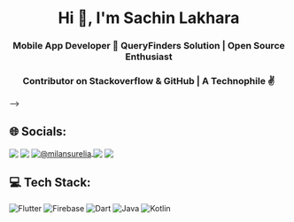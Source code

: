 <h1 align="center">Hi 👋, I'm Sachin Lakhara</h1>
<h3 align="center">Mobile App Developer 💙 QueryFinders Solution | Open Source Enthusiast</h3>
<h3 align="center">Contributor on Stackoverflow & GitHub | A Technophile ✌
</h3>

<!-- ## Top Blog Posts
<!-- BLOG-POST-LIST:START -->
<!--  <a target="_blank" href="https://github-readme-medium-recent-article.vercel.app/medium/@milansurelia/1"><img src="https://github-readme-medium-recent-article.vercel.app/medium/@milansurelia/1" alt="Recent Article"> 
  -->
<!--  <a target="_blank" href="https://github-readme-medium-recent-article.vercel.app/medium/@milansurelia/1"><img src="https://github-readme-medium-recent-article.vercel.app/medium/@milansurelia/1" alt="Recent Article"> 
-->

<!-- BLOG-POST-LIST:END -->
 
<!--  ## Latest Tweet
[![](https://gtce.itsvg.in/api?username=milanpsurelia)](https://github.com/VishwaGauravIn/github-twitter-card-embed)

 --> -->
## 🌐 Socials: 
<a href="https://twitter.com/info_sachin10" target="blank"><img align="center" src="https://img.shields.io/badge/Twitter-1DA1F2?style=for-the-badge&logo=twitter&logoColor=white"/></a> 
<a href="https://www.linkedin.com/in/sachin-lakhara" target="blank"><img align="center" src="https://img.shields.io/badge/LinkedIn-0077B5?style=for-the-badge&logo=linkedin&logoColor=white" /></a>
<a href="https://medium.com/@info.sachinlakhara10" target="blank"><img align="center" src="https://img.shields.io/badge/Medium-12100E?style=for-the-badge&logo=medium&logoColor=white" alt="@milansurelia"/>
<a href="https://stackoverflow.com/users/22016322" target="blank"><img align="center" src="https://img.shields.io/badge/Stack_Overflow-FE7A16?style=for-the-badge&logo=stack-overflow&logoColor=white" /></a>
<a href="mailto:info.sachinlakhara10@gmail.com" target="blank"><img align="center" src="https://img.shields.io/badge/Gmail-D14836?style=for-the-badge&logo=gmail&logoColor=white"/></a>

## 💻 Tech Stack:
![Flutter](https://img.shields.io/badge/Flutter-%2302569B.svg?style=for-the-badge&logo=Flutter&logoColor=white) ![Firebase](https://img.shields.io/badge/firebase-%23039BE5.svg?style=for-the-badge&logo=firebase) ![Dart](https://img.shields.io/badge/dart-%230175C2.svg?style=for-the-badge&logo=dart&logoColor=white) ![Java](https://img.shields.io/badge/java-%23ED8B00.svg?style=for-the-badge&logo=java&logoColor=white) ![Kotlin](https://img.shields.io/badge/kotlin-%230095D5.svg?style=for-the-badge&logo=kotlin&logoColor=white)
<!-- 
 ## Acheivements on Holopin.io
 [![@milansurelia's Holopin board](https://holopin.me/milansurelia)](https://holopin.io/@milansurelia) -->
